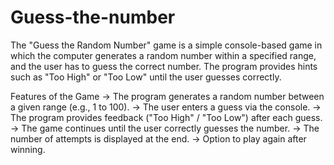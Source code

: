 # Guess-the-number

The "Guess the Random Number" game is a simple console-based game in which the computer generates a random number within a specified range, and the user has to guess the correct number. The program provides hints such as "Too High" or "Too Low" until the user guesses correctly.

Features of the Game
-> The program generates a random number between a given range (e.g., 1 to 100).
-> The user enters a guess via the console.
-> The program provides feedback ("Too High" / "Too Low") after each guess.
-> The game continues until the user correctly guesses the number.
-> The number of attempts is displayed at the end.
-> Option to play again after winning.

